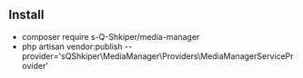 ## Install

- composer require s-Q-Shkiper/media-manager
- php artisan vendor:publish --provider='sQShkiper\MediaManager\Providers\MediaManagerServiceProvider'
